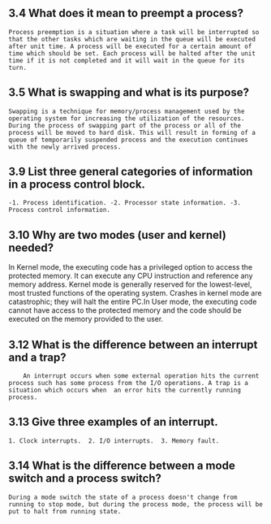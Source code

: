 ##  3.4 What does it mean to preempt a process?
	Process preemption is a situation where a task will be interrupted so that the other tasks which are waiting in the queue will be executed after unit time. A process will be executed for a certain amount of time which should be set. Each process will be halted after the unit time if it is not completed and it will wait in the queue for its turn.
##  3.5 What is swapping and what is its purpose?
	Swapping is a technique for memory/process management used by the operating system for increasing the utilization of the resources. During the process of swapping part of the process or all of the process will be moved to hard disk. This will result in forming of a queue of temporarily suspended process and the execution continues with the newly arrived process.
##  3.9 List three general categories of information in a process control block.
	-1. Process identification. -2. Processor state information. -3. Process control information.
##  3.10 Why are two modes (user and kernel) needed?
In Kernel mode, the executing code has a privileged option to access the protected memory. It can execute any CPU instruction and reference any memory address. Kernel mode is generally reserved for the lowest-level, most trusted functions of the operating system. Crashes in kernel mode are catastrophic; they will halt the entire PC.In User mode, the executing code cannot have access to the protected memory and the code should be executed on the memory provided to the user.
##  3.12 What is the difference between an interrupt and a trap?
		An interrupt occurs when some external operation hits the current process such has some process from the I/O operations. A trap is a situation which occurs when  an error hits the currently running process.

##  3.13 Give three examples of an interrupt.
	1. Clock interrupts.  2. I/O interrupts.  3. Memory fault.
## 3.14 What is the difference between a mode switch and a process switch?
	During a mode switch the state of a process doesn't change from running to stop mode, but during the process mode, the process will be put to halt from running state.

